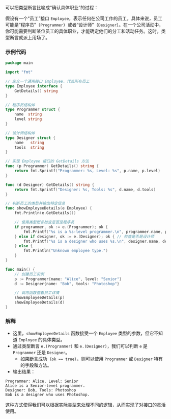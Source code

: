 可以把类型断言比喻成“确认具体职业”的过程：

假设有一个“员工”接口 `Employee`，表示任何在公司工作的员工。具体来说，员工可能是“程序员”（`Programmer`）或者“设计师”（`Designer`）。在一个公司活动中，你可能需要判断某位员工的具体职业，才能确定他们的分工和活动任务。这时，类型断言就派上用场了。

### 示例代码

```go
package main

import "fmt"

// 定义一个通用接口 Employee，代表所有员工
type Employee interface {
    GetDetails() string
}

// 程序员结构体
type Programmer struct {
    name  string
    level string
}

// 设计师结构体
type Designer struct {
    name   string
    tools  string
}

// 实现 Employee 接口的 GetDetails 方法
func (p Programmer) GetDetails() string {
    return fmt.Sprintf("Programmer: %s, Level: %s", p.name, p.level)
}

func (d Designer) GetDetails() string {
    return fmt.Sprintf("Designer: %s, Tools: %s", d.name, d.tools)
}

// 判断员工的类型并输出特定信息
func showEmployeeDetails(e Employee) {
    fmt.Println(e.GetDetails())

    // 使用类型断言检查是否是程序员
    if programmer, ok := e.(Programmer); ok {
        fmt.Printf("%s is a %s-level programmer.\n", programmer.name, programmer.level)
    } else if designer, ok := e.(Designer); ok { // 检查是否是设计师
        fmt.Printf("%s is a designer who uses %s.\n", designer.name, designer.tools)
    } else {
        fmt.Println("Unknown employee type.")
    }
}

func main() {
    // 创建员工实例
    p := Programmer{name: "Alice", level: "Senior"}
    d := Designer{name: "Bob", tools: "Photoshop"}

    // 调用函数查看员工详情
    showEmployeeDetails(p)
    showEmployeeDetails(d)
}
```

### 解释

- 这里，`showEmployeeDetails` 函数接受一个 `Employee` 类型的参数，但它不知道 `Employee` 的具体类型。
- 通过类型断言 `e.(Programmer)` 和 `e.(Designer)`，我们可以判断 `e` 是 `Programmer` 还是 `Designer`。
  - 如果断言成功（`ok == true`），则可以使用 `Programmer` 或 `Designer` 特有的字段和方法。
- 输出结果：

```plaintext
Programmer: Alice, Level: Senior
Alice is a Senior-level programmer.
Designer: Bob, Tools: Photoshop
Bob is a designer who uses Photoshop.
```

这种方式使得我们可以根据实际类型来处理不同的逻辑，从而实现了对接口的灵活使用。